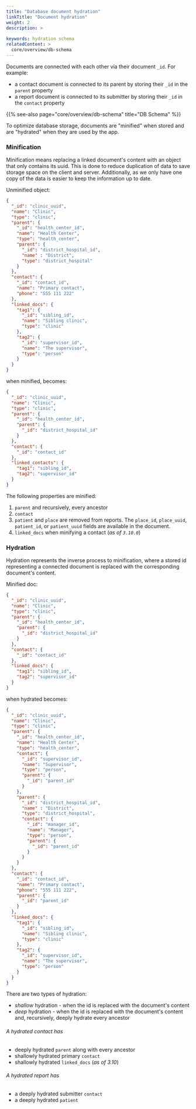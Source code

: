 ```yaml
---
title: "Database document hydration"
linkTitle: "Document hydration"
weight: 2
description: >
    
keywords: hydration schema  
relatedContent: >
  core/overview/db-schema
---
```


Documents are connected with each other via their document `_id`. 
For example: 
- a contact document is connected to its parent by storing their `_id` in the `parent` property 
- a report document is connected to its submitter by storing their `_id` in the `contact` property

{{% see-also page="core/overview/db-schema" title="DB Schema" %}}

To optimize database storage, documents are "minified" when stored and are "hydrated" when they are used by the app.

### Minification

Minification means replacing a linked document's content with an object that only contains its uuid. This is done to reduce duplication of data to save storage space on the client and server. Additionally, as we only have one copy of the data is easier to keep the information up to date.    

Unminified object:
```json
{
  "_id": "clinic_uuid",
  "name": "Clinic",
  "type": "clinic",
  "parent": {
    "_id": "health_center_id",
    "name": "Health Center",
    "type": "health_center",
    "parent": {
      "_id": "district_hospital_id",
      "name" : "District",
      "type": "district_hospital"
    }
  },
  "contact": {
    "_id": "contact_id",
    "name": "Primary contact",
    "phone": "555 111 222"
  },
  "linked_docs": {
    "tag1": {
      "_id": "sibling_id",
      "name": "Sibling clinic",
      "type": "clinic"
    },
    "tag2": {
      "_id": "supervisor_id",
      "name": "The supervisor",
      "type": "person"
    }
  }
}
``` 
when minified, becomes:
```json
{
  "_id": "clinic_uuid",
  "name": "Clinic",
  "type": "clinic",
  "parent": {
    "_id": "health_center_id",
    "parent": {
      "_id": "district_hospital_id"
    }
  },
  "contact": {
    "_id": "contact_id"
  },
  "linked_contacts": {
    "tag1": "sibling_id",
    "tag2": "supervisor_id"
  }
}
```

The following properties are minified:
1. `parent` and recursively, every ancestor
1. `contact`
1. `patient` and `place` are removed from reports. The `place_id`, `place_uuid`, `patient_id`, or `patient_uuid` fields are available in the document.
1. `linked_docs` when minifying a contact (*as of `3.10.0`*)

### Hydration

Hydration represents the inverse process to minification, where a stored id representing a connected document is replaced with the corresponding document's content. 
  
Minified doc: 
```json
{
  "_id": "clinic_uuid",
  "name": "Clinic",
  "type": "clinic",
  "parent": {
    "_id": "health_center_id",
    "parent": {
      "_id": "district_hospital_id"
    }
  },
  "contact": {
    "_id": "contact_id"
  },
  "linked_docs": {
    "tag1": "sibling_id",
    "tag2": "supervisor_id"
  }
}
```
when hydrated becomes:
```json
{
  "_id": "clinic_uuid",
  "name": "Clinic",
  "type": "clinic",
  "parent": {
    "_id": "health_center_id",
    "name": "Health Center",
    "type": "health_center",
    "contact": {
      "_id": "supervisor_id",
      "name": "Supervisor",
      "type": "person",
      "parent": { 
        "_id": "parent_id" 
      }
    },
    "parent": {
      "_id": "district_hospital_id",
      "name" : "District",
      "type": "district_hospital",
      "contact": {
        "_id": "manager_id",
        "name": "Manager",
        "type": "person",
        "parent": {
          "_id": "parent_id"
        }       
      }
    }
  },
  "contact": {
    "_id": "contact_id",
    "name": "Primary contact",
    "phone": "555 111 222",
    "parent": {
      "_id": "parent_id"
    } 
  },
  "linked_docs": {
    "tag1": {
      "_id": "sibling_id",
      "name": "Sibling clinic",
      "type": "clinic"
    },
    "tag2": {
      "_id": "supervisor_id",
      "name": "The supervisor",
      "type": "person"
    }
  }
}
``` 

There are two types of hydration:
* *shallow* hydration - when the id is replaced with the document's content
* *deep* hydration - when the id is replaced with the document's content and, recursively, deeply hydrate every ancestor 

###### A hydrated contact has

- deeply hydrated `parent` along with every ancestor
- shallowly hydrated primary `contact`
- shallowly hydrated `linked_docs` (*as of 3.10*)

###### A hydrated report has
- a deeply hydrated submitter `contact`
- a deeply hydrated `patient`





